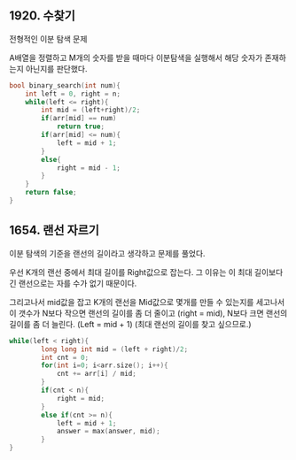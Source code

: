 ## 1920. 수찾기
전형적인 이분 탐색 문제 

A배열을 정렬하고 M개의 숫자를 받을 때마다 이분탐색을 실행해서 해당 숫자가 존재하는지 아닌지를 판단했다.
```cpp
bool binary_search(int num){
    int left = 0, right = n;
    while(left <= right){
        int mid = (left+right)/2;
        if(arr[mid] == num)
            return true;
        if(arr[mid] <= num){
            left = mid + 1;
        }
        else{
            right = mid - 1;
        }
    }
    return false;
}
```
## 1654. 랜선 자르기
이분 탐색의 기준을 랜선의 길이라고 생각하고 문제를 풀었다.

우선 K개의 랜선 중에서 최대 길이를 Right값으로 잡는다. 그 이유는 이 최대 길이보다 긴 랜선으로는 자를 수가 없기 때문이다.

그리고나서 mid값을 잡고 K개의 랜선을 Mid값으로 몇개를 만들 수 있는지를 세고나서 이 갯수가 N보다 작으면 랜선의 길이를 좀 더 줄이고 (right = mid), N보다 크면 랜선의 길이를 좀 더 늘린다. (Left = mid + 1) (최대 랜선의 길이를 찾고 싶으므로.)

```cpp
while(left < right){
        long long int mid = (left + right)/2;
        int cnt = 0;
        for(int i=0; i<arr.size(); i++){
            cnt += arr[i] / mid;
        }
        if(cnt < n){
            right = mid;
        }
        else if(cnt >= n){
            left = mid + 1;
            answer = max(answer, mid);
        }
}
```
